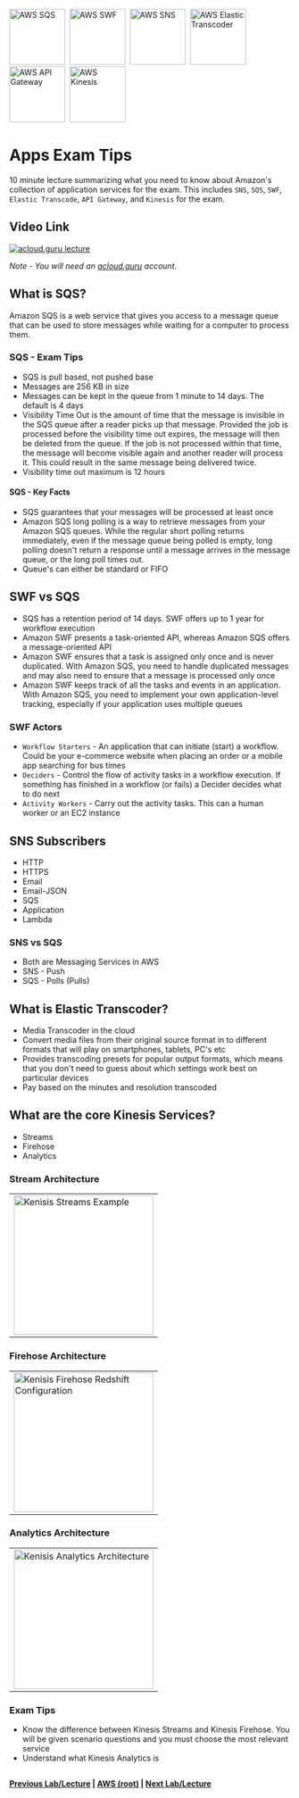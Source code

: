 <img src="https://i.imgur.com/jDVKrPq.png" height="100" title="AWS SQS" />&nbsp;
<img src="https://i.imgur.com/p4Fd1bv.png" height="100" title="AWS SWF" />&nbsp;
<img src="https://i.imgur.com/XylaLYv.png" height="100" title="AWS SNS" />&nbsp;
<img src="https://i.imgur.com/CXndVd9.png" height="100" title="AWS Elastic Transcoder" />&nbsp;
<img src="https://i.imgur.com/65Y0F0D.png" height="100" title="AWS API Gateway" />&nbsp;
<img src="https://i.imgur.com/uwXHG63.png" height="100" title="AWS Kinesis" />


Apps Exam Tips
======

10 minute lecture summarizing what you need to know about Amazon's collection of application services for the exam. This
includes `SNS`, `SQS`, `SWF`, `Elastic Transcode`, `API Gateway`, and `Kinesis` for the exam.
 
  
## Video Link

[![acloud.guru lecture](https://i.imgur.com/h9v81Hg.png)](https://acloud.guru/course/aws-certified-solutions-architect-associate/learn/application-services/summary/watch)

*Note - You will need an [acloud.guru](acloud.guru) account.*


## What is SQS?

Amazon SQS is a web service that gives you access to a message queue that can be used to store messages while waiting
for a computer to process them.


### SQS - Exam Tips

* SQS is pull based, not pushed base
* Messages are 256 KB in size
* Messages can be kept in the queue from 1 minute to 14 days. The default is 4 days
* Visibility Time Out is the amount of time that the message is invisible in the SQS queue after a reader picks up
  that message. Provided the job is processed before the visibility time out expires, the message will then be
  deleted from the queue. If the job is not processed within that time, the message will become visible again and
  another reader will process it. This could result in the same message being delivered twice.
* Visibility time out maximum is 12 hours


#### SQS - Key Facts

* SQS guarantees that your messages will be processed at least once
* Amazon SQS long polling is a way to retrieve messages from your Amazon SQS queues. While the regular short polling
  returns immediately, even if the message queue being polled is empty, long polling doesn't return a response
  until a message arrives in the message queue, or the long poll times out.
* Queue's can either be standard or FIFO


## SWF vs SQS

* SQS has a retention period of 14 days. SWF offers up to 1 year for workflow execution
* Amazon SWF presents a task-oriented API, whereas Amazon SQS offers a message-oriented API
* Amazon SWF ensures that a task is assigned only once and is never duplicated. With Amazon SQS, you need to handle
  duplicated messages and may also need to ensure that a message is processed only once
* Amazon SWF keeps track of all the tasks and events in an application. With Amazon SQS, you need to implement your
  own application-level tracking, especially if your application uses multiple queues
  
  
### SWF Actors

* `Workflow Starters` - An application that can initiate (start) a workflow. Could be your e-commerce website when
  placing an order or a mobile app searching for bus times
* `Deciders` - Control the flow of activity tasks in a workflow execution. If something has finished in a workflow
  (or fails) a Decider decides what to do next
* `Activity Workers` - Carry out the activity tasks. This can a human worker or an EC2 instance


## SNS Subscribers

* HTTP
* HTTPS
* Email
* Email-JSON
* SQS
* Application
* Lambda


### SNS vs SQS

* Both are Messaging Services in AWS
* SNS - Push
* SQS - Polls (Pulls)


## What is Elastic Transcoder?

* Media Transcoder in the cloud
* Convert media files from their original source format in to different formats that will play on smartphones,
  tablets, PC's etc
* Provides transcoding presets for popular output formats, which means that you don't need to guess about which settings
  work best on particular devices
* Pay based on the minutes and resolution transcoded


## What are the core Kinesis Services?

* Streams
* Firehose
* Analytics


### Stream Architecture

<table>
 <tr>
 <td>
  <img src="https://i.imgur.com/xtqZPom.png" height="250" title="Kenisis Streams Example" />
 </td>
 </tr>
</table>


### Firehose Architecture

<table>
<tr>
<td>
 <img src="https://i.imgur.com/C9X1HG9.png" height="250" title="Kenisis Firehose Redshift Configuration" />
</td>
</tr>
</table>


### Analytics Architecture

<table>
<tr>
<td>
 <img src="https://i.imgur.com/J0eY5bM.png" height="250" title="Kenisis Analytics Architecture" />
</td>
</tr>
</table>


### Exam Tips

* Know the difference between Kinesis Streams and Kinesis Firehose. You will be given scenario questions and you must
  choose the most relevant service
* Understand what Kinesis Analytics is      


## 

**[Previous Lab/Lecture](apps-kinesis-lab.md) | [AWS (root)](../readme.adoc) | [Next Lab/Lecture](apps-exam-tips.md)**
